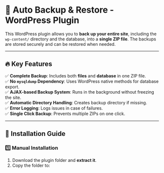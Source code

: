 # 📌 Auto Backup & Restore - WordPress Plugin

This WordPress plugin allows you to **back up your entire site**, including the `wp-content/` directory and the database, into a **single ZIP file**. The backups are stored securely and can be restored when needed.

---

## 🔥 Key Features

✅ **Complete Backup**: Includes both **files** and **database** in one ZIP file.  
✅ **No `mysqldump` Dependency**: Uses WordPress native methods for database export.  
✅ **AJAX-based Backup System**: Runs in the background without freezing the site.  
✅ **Automatic Directory Handling**: Creates backup directory if missing.  
✅ **Error Logging**: Logs issues in case of failures.  
✅ **Single Click Backup**: Prevents multiple ZIPs on one click.

---

## 📂 Installation Guide

### 1️⃣ Manual Installation
1. Download the plugin folder and **extract it**.
2. Copy the folder to:  
